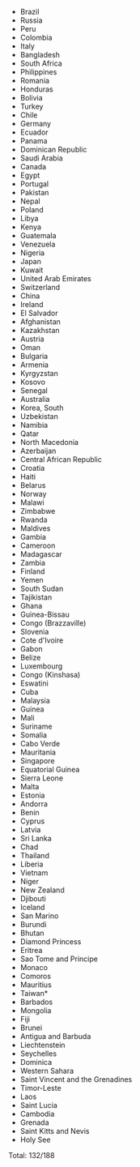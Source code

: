* Brazil
* Russia
* Peru
* Colombia
* Italy
* Bangladesh
* South Africa
* Philippines
* Romania
* Honduras
* Bolivia
* Turkey
* Chile
* Germany
* Ecuador
* Panama
* Dominican Republic
* Saudi Arabia
* Canada
* Egypt
* Portugal
* Pakistan
* Nepal
* Poland
* Libya
* Kenya
* Guatemala
* Venezuela
* Nigeria
* Japan
* Kuwait
* United Arab Emirates
* Switzerland
* China
* Ireland
* El Salvador
* Afghanistan
* Kazakhstan
* Austria
* Oman
* Bulgaria
* Armenia
* Kyrgyzstan
* Kosovo
* Senegal
* Australia
* Korea, South
* Uzbekistan
* Namibia
* Qatar
* North Macedonia
* Azerbaijan
* Central African Republic
* Croatia
* Haiti
* Belarus
* Norway
* Malawi
* Zimbabwe
* Rwanda
* Maldives
* Gambia
* Cameroon
* Madagascar
* Zambia
* Finland
* Yemen
* South Sudan
* Tajikistan
* Ghana
* Guinea-Bissau
* Congo (Brazzaville)
* Slovenia
* Cote d'Ivoire
* Gabon
* Belize
* Luxembourg
* Congo (Kinshasa)
* Eswatini
* Cuba
* Malaysia
* Guinea
* Mali
* Suriname
* Somalia
* Cabo Verde
* Mauritania
* Singapore
* Equatorial Guinea
* Sierra Leone
* Malta
* Estonia
* Andorra
* Benin
* Cyprus
* Latvia
* Sri Lanka
* Chad
* Thailand
* Liberia
* Vietnam
* Niger
* New Zealand
* Djibouti
* Iceland
* San Marino
* Burundi
* Bhutan
* Diamond Princess
* Eritrea
* Sao Tome and Principe
* Monaco
* Comoros
* Mauritius
* Taiwan*
* Barbados
* Mongolia
* Fiji
* Brunei
* Antigua and Barbuda
* Liechtenstein
* Seychelles
* Dominica
* Western Sahara
* Saint Vincent and the Grenadines
* Timor-Leste
* Laos
* Saint Lucia
* Cambodia
* Grenada
* Saint Kitts and Nevis
* Holy See

Total: 132/188